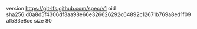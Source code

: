 version https://git-lfs.github.com/spec/v1
oid sha256:d0a8d5f4306df3aa98e66e326626292c64892c12671b769a8ed1f09af533e8ce
size 80
